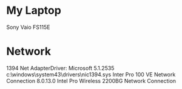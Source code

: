 # My Laptop
Sony Vaio FS115E


# Network
1394 Net AdapterDriver: Microsoft
5.1.2535
c:\windows\system43\drivers\nic1394.sys
Inter  Pro 100 VE Network Connection
8.0.13.0
Intel Pro Wireless 2200BG Network Connection